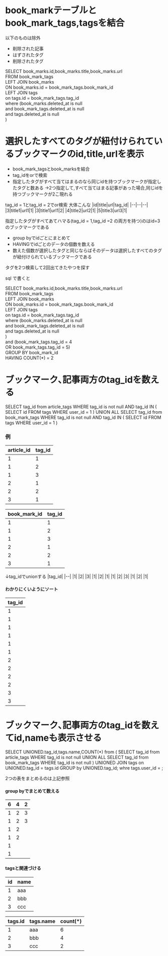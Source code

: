 # book_markテーブルとbook_mark_tags,tagsを結合
以下のものは除外
* 削除された記事
* はずされたタグ
* 削除されたタグ

SELECT book_marks.id,book_marks.title,book_marks.url  
FROM book_mark_tags   
LEFT JOIN book_marks  
ON book_marks.id = book_mark_tags.book_mark_id  
LEFT JOIN tags  
on tags.id = book_mark_tags.tag_id  
where (book_marks.deleted_at is null  
	and book_mark_tags.deleted_at is null  
    and tags.deleted_at is null  
      )  

# 選択したすべてのタグが紐付けられているブックマークのid,title,urlを表示
* book_mark_tagsとbook_marksを結合
* tag_idをorで検索
* 指定したタグがすべて当てはまるのなら同じidを持つブックマークが指定したタグと数ある
->2つ指定して,すべて当てはまる記事があった場合,同じidを持つブックマークが2こ現れる

tag_id = 1とtag_id = 2でor検索
大体こんな
|id|title|url|tag_id|
|--|--|--|
|3|title1|url1|1|
|3|title1|url1|2|
|4|title2|url2|1|
|5|title3|url3|1|

指定したタグがすべてあてハマる(tag_id = 1,tag_id =2 の両方を持つ)のはid=3のブックマークである

* group byでidごとにまとめて
* HAVINGでidごとのデータの個数を数える
* 数えた個数が選択したタグと同じならばそのデータは選択したすべてのタグが紐付けられているブックマークである

タグを2つ検索して2回出てきたやつを探す






sql で書くと

SELECT book_marks.id,book_marks.title,book_marks.url  
FROM book_mark_tags   
LEFT JOIN book_marks  
ON book_marks.id = book_mark_tags.book_mark_id  
LEFT JOIN tags  
on tags.id = book_mark_tags.tag_id  
where (book_marks.deleted_at is null  
	and book_mark_tags.deleted_at is null  
    and tags.deleted_at is null  
      )  
and (book_mark_tags.tag_id = 4  
    OR book_mark_tags.tag_id = 5)  
GROUP BY book_mark_id  
HAVING COUNT(*) = 2  

# ブックマーク､記事両方のtag_idを数える
SELECT tag_id from article_tags 
WHERE tag_id is not null 
AND tag_id IN (
    SELECT id
    FROM tags
    WHERE user_id = 1
)
UNION ALL
SELECT tag_id from book_mark_tags 
WHERE tag_id is not null 
AND tag_id IN (
    SELECT id
    FROM tags
    WHERE user_id = 1
)


### 例
|article_id|tag_id|
|--|--|
|1|1|
|1|2|
|1|3|
|2|1|
|2|2|
|3|1|

|book_mark_id|tag_id|
|--|--|
|1|1|
|1|2|
|1|3|
|2|1|
|2|2|
|3|1|

↓tag_idでunionする
|tag_id|
|--|
|1|
|2|
|3|
|1|
|2|
|1|
|1|
|2|
|3|
|1|
|2|
|1|

#### わかりにくいようにソート
|tag_id|
|--|
|1|
|1|
|1|
|1|
|1|
|1|
|2|
|2|
|2|
|2|
|3|
|3|





# ブックマーク､記事両方のtag_idを数えてid,nameも表示させる
SELECT UNIONED.tag_id,tags.name,COUNT(*) 
from ( 
    SELECT tag_id from article_tags 
    WHERE tag_id is not null 
    UNION ALL
    SELECT tag_id from book_mark_tags 
    WHERE tag_id is not null 
) UNIONED 
JOIN tags 
on UNIONED.tag_id = tags.id 
GROUP by UNIONED.tag_id;
whre tags.user_id =   ;

2つの表をまとめるのは上記参照

#### group byでまとめて数える
|6|4|2|
|--|--|--|
|1|2|3|
|1|2|3|
|1|2||
|1|2||
|1|||
|1|||

#### tagsと関連づける
|id|name|
|--|--|
|1|aaa|
|2|bbb|
|3|ccc|



|tags.id|tags.name|count(*)|
|--|--|--|
|1|aaa|6|
|2|bbb|4|
|3|ccc|2|
